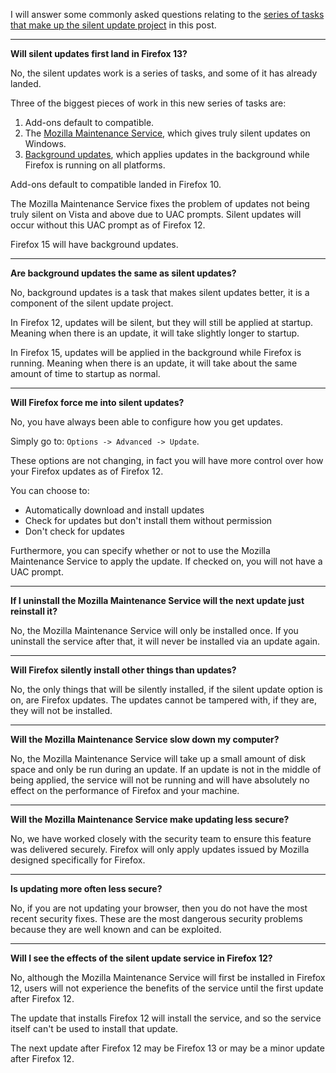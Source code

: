 I will answer some commonly asked questions relating to the [series of tasks that make up the silent update project][0] in this post.

---


**Will silent updates first land in Firefox 13?**

No, the silent updates work is a series of tasks, and some of it has already landed.
 
Three of the biggest pieces of work in this new series of tasks are:

1. Add-ons default to compatible.
2. The [Mozilla Maintenance Service][1], which gives truly silent updates on Windows.
3. [Background updates][3], which applies updates in the background while Firefox is running on all platforms. 

Add-ons default to compatible landed in Firefox 10.

The Mozilla Maintenance Service fixes the problem of updates not being truly silent on Vista and above due to UAC prompts.  Silent updates will occur without this UAC prompt as of Firefox 12. 

Firefox 15 will have background updates.

---

**Are background updates the same as silent updates?**

No, background updates is a task that makes silent updates better, it is a component of the silent update project.

In Firefox 12, updates will be silent, but they will still be applied at startup.  Meaning when there is an update, it will take slightly longer to startup.

In Firefox 15, updates will be applied in the background while Firefox is running.
Meaning when there is an update, it will take about the same amount of time to startup as normal.

---

**Will Firefox force me into silent updates?**

No, you have always been able to configure how you get updates. 

Simply go to: `Options -> Advanced -> Update`.

These options are not changing, in fact you will have more control over how your Firefox updates as of Firefox 12.

You can choose to:

- Automatically download and install updates
- Check for updates but don't install them without permission
- Don't check for updates

Furthermore, you can specify whether or not to use the Mozilla Maintenance Service to apply the update.  If checked on, you will not have a UAC prompt.

---

**If I uninstall the Mozilla Maintenance Service will the next update just reinstall it?**

No, the Mozilla Maintenance Service will only be installed once. 
If you uninstall the service after that, it will never be installed via an update again.

---

**Will Firefox silently install other things than updates?**

No, the only things that will be silently installed, if the silent update option is on, are Firefox updates.
The updates cannot be tampered with, if they are, they will not be installed.

---


**Will the Mozilla Maintenance Service slow down my computer?**

No, the Mozilla Maintenance Service will take up a small amount of disk space and only be run during an update. 
If an update is not in the middle of being applied, the service will not be running and will have absolutely no effect on the performance of Firefox and your machine.

---


**Will the Mozilla Maintenance Service make updating less secure?**

No, we have worked closely with the security team to ensure this feature was delivered securely.
Firefox will only apply updates issued by Mozilla designed specifically for Firefox.

---

**Is updating more often less secure?**

No, if you are not updating your browser, then you do not have the most recent security fixes.
These are the most dangerous security problems because they are well known and can be exploited. 

---

**Will I see the effects of the silent update service in Firefox 12?**

No, although the Mozilla Maintenance Service will first be installed in Firefox 12, users will not experience the benefits of the service until the first update after Firefox 12. 

The update that installs Firefox 12 will install the service, and so the service itself can't be used to install that update.

The next update after Firefox 12 may be Firefox 13 or may be a minor update after Firefox 12.

[0]: http://lawrencemandel.com/2012/02/03/improving-the-firefox-update-experience/
[1]: http://www.brianbondy.com/blog/id/125/mozilla-firefox-and-silent-updates
[2]: http://blog.mozilla.com/rstrong/
[3]: http://ehsanakhgari.org/blog/2011-11-11/updating-firefox-background
